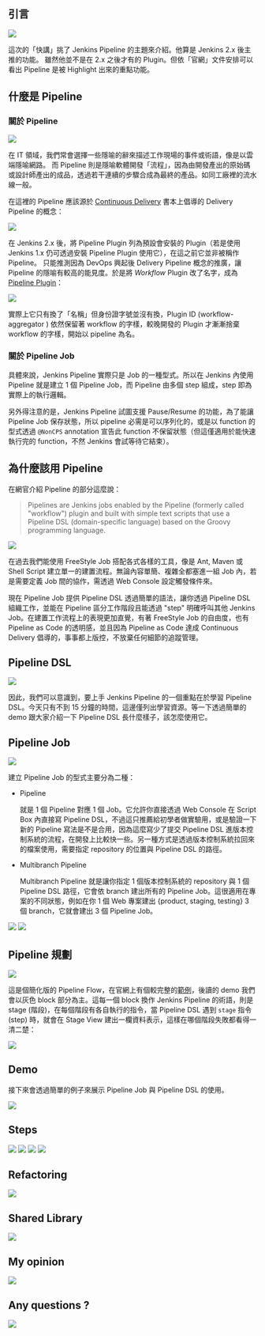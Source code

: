 
## 引言

![](slide_images/JenkinsPipeline.001.png)

這次的「快講」挑了 Jenkins Pipeline 的主題來介紹。他算是 Jenkins 2.x 後主推的功能。
雖然他並不是在 2.x 之後才有的 Plugin。但依「官網」文件安排可以看出 Pipeline 是被 Highlight 出來的重點功能。

## 什麼是 Pipeline

### 關於 Pipeline

![](slide_images/JenkinsPipeline.002.png)

在 IT 領域，我們常會選擇一些隱喻的辭來描述工作現場的事件或術語，像是以雲端隱喻網路。
而 Pipeline 則是隱喻軟體開發「流程」，因為由開發產出的原始碼或設計師產出的成品，透過若干連續的步驟合成為最終的產品。如同工廠裡的流水線一般。

在這裡的 Pipeline 應該源於 [Continuous Delivery](https://www.amazon.com/Continuous-Delivery-Deployment-Automation-Addison-Wesley-ebook/dp/B003YMNVC0/ref=mt_kindle?_encoding=UTF8&me=) 書本上倡導的 Delivery Pipeline 的概念：

![](images/book.png)

在 Jenkins 2.x 後，將 Pipeline Plugin 列為預設會安裝的 Plugin（若是使用 Jenkins 1.x 仍可透過安裝 Pipeline Plugin 使用它），在這之前它並非被稱作 Pipeline。
只能推測因為 DevOps 興起後 Delivery Pipeline 概念的推廣，讓 Pipeline 的隱喻有較高的能見度。於是將 *Workflow* Plugin 改了名字，成為 [Pipeline Plugin](https://wiki.jenkins-ci.org/display/JENKINS/Pipeline+Plugin)：

![](images/pipeline.plugin.png)

實際上它只有換了「名稱」但身份證字號並沒有換，Plugin ID (workflow-aggregator ) 依然保留著 workflow 的字樣，較晚開發的 Plugin 才漸漸捨棄 workflow 的字樣，開始以 pipeline 為名。

### 關於 Pipeline Job

具體來說，Jenkins Pipeline 實際只是 Job 的一種型式。所以在 Jenkins 內使用 Pipeline 就是建立 1 個 Pipeline Job，而 Pipeline 由多個 step 組成，step 即為實際上的執行邏輯。

另外得注意的是，Jenkins Pipeline 試圖支援 Pause/Resume 的功能，為了能讓 Pipeline Job 保存狀態，所以 pipeline 必需是可以序列化的，或是以 function 的型式透過 `@NonCPS` annotation 宣告此 function 不保留狀態（但這僅適用於能快速執行完的 function，不然 Jenkins 會試等待它結束）。


## 為什麼該用 Pipeline

在網官介紹 Pipeline 的部分這麼說：

> Pipelines are Jenkins jobs enabled by the Pipeline (formerly called "workflow") plugin and built with simple text scripts that use a Pipeline DSL (domain-specific language) based on the Groovy programming language.

![](slide_images/JenkinsPipeline.003.png)

在過去我們能使用 FreeStyle Job 搭配各式各樣的工具，像是 Ant, Maven 或 Shell Script 建立單一的建置流程。無論內容單簡、複雜全都塞進一組 Job 內，若是需要定義 Job 間的協作，需透過 Web Console 設定觸發條件來。

現在 Pipeline Job 提供 Pipeline DSL 透過簡單的語法，讓你透過 Pipeline DSL 組織工作，並能在 Pipeline 區分工作階段且能透過 "step" 明確呼叫其他 Jenkins Job。在建置工作流程上的表現更加直覺，有著 FreeStyle Job 的自由度，也有 Pipeline as Code 的透明感，並且因為 Pipeline as Code 達成 Continuous Delivery 倡導的，事事都上版控，不放棄任何細節的追蹤管理。

## Pipeline DSL

![](slide_images/JenkinsPipeline.004.png)

因此，我們可以意識到，要上手 Jenkins Pipeline 的一個重點在於學習 Pipeline DSL。今天只有不到 15 分鐘的時間，這邊僅列出學習資源。等一下透過簡單的 demo 跟大家介紹一下 Pipeline DSL 長什麼樣子，該怎麼使用它。

## Pipeline Job

![](slide_images/JenkinsPipeline.005.png)

建立 Pipeline Job 的型式主要分為二種：

* Pipeline

    就是 1 個 Pipeline 對應 1 個 Job。它允許你直接透過 Web Console 在 Script Box 內直接寫 Pipeline DSL，不過這只推薦給初學者做實驗用，或是驗證一下新的 Pipeline 寫法是不是合用，因為這麼寫少了提交 Pipeline DSL 進版本控制系統的流程，在開發上比較快一些。另一種方式是透過版本控制系統拉回來的檔案使用，需要指定 repository 的位置與 Pipeline DSL 的路徑。

* Multibranch Pipeline

    Multibranch Pipeline 就是讓你指定 1 個版本控制系統的 repository 與 1 個 Pipeline DSL 路徑，它會依 branch 建出所有的 Pipeline Job。這很適用在專案的不同狀態，例如在你 1 個 Web 專案建出 {product, staging, testing} 3 個 branch，它就會建出 3 個 Pipeline Job。

![](slide_images/JenkinsPipeline.006.png)
![](slide_images/JenkinsPipeline.007.png)

## Pipeline 規劃

![](slide_images/JenkinsPipeline.008.png)

這是個簡化版的 Pipeline Flow，在官網上有個較完整的[範例](https://jenkins.io/images/pipeline/realworld-pipeline-flow.png)，後讀的 demo 我們會以灰色 block 部分為主。這每一個 block 換作 Jenkins Pipeline 的術語，則是 stage (階段)，在每個階段有各自執行的指令，當 Pipeline DSL 遇到 `stage` 指令(step) 時，就會在 Stage View 建出一欄資料表示，這樣在哪個階段失敗都看得一清二楚：

![](images/stage.view.png)

## Demo

接下來會透過簡單的例子來展示 Pipeline Job 與 Pipeline DSL 的使用。

![](slide_images/JenkinsPipeline.009.png)

## Steps

![](slide_images/JenkinsPipeline.010.png)
![](slide_images/JenkinsPipeline.011.png)
![](slide_images/JenkinsPipeline.012.png)
![](slide_images/JenkinsPipeline.013.png)

## Refactoring

![](slide_images/JenkinsPipeline.014.png)

## Shared Library

![](slide_images/JenkinsPipeline.015.png)

## My opinion

![](slide_images/JenkinsPipeline.016.png)

## Any questions ?

![](slide_images/JenkinsPipeline.017.png)
